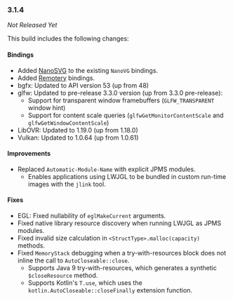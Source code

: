 ### 3.1.4

_Not Released Yet_

This build includes the following changes:

#### Bindings

- Added [NanoSVG](https://github.com/memononen/nanosvg) to the existing `NanoVG` bindings.
- Added [Remotery](https://github.com/Celtoys/Remotery) bindings.
- bgfx: Updated to API version 53 (up from 48)
- glfw: Updated to pre-release 3.3.0 version (up from 3.3.0 pre-release):
    * Support for transparent window framebuffers (`GLFW_TRANSPARENT` window hint)
    * Support for content scale queries (`glfwGetMonitorContentScale` and `glfwGetWindowContentScale`)
- LibOVR: Updated to 1.19.0 (up from 1.18.0)
- Vulkan: Updated to 1.0.64 (up from 1.0.61)

#### Improvements

- Replaced `Automatic-Module-Name` with explicit JPMS modules.
    * Enables applications using LWJGL to be bundled in custom run-time images with the `jlink` tool.

#### Fixes

- EGL: Fixed nullability of `eglMakeCurrent` arguments.
- Fixed native library resource discovery when running LWJGL as JPMS modules.
- Fixed invalid size calculation in `<StructType>.malloc(capacity)` methods.
- Fixed `MemoryStack` debugging when a try-with-resources block does not inline the call to `AutoCloseable::close`.
    * Supports Java 9 try-with-resources, which generates a synthetic `$closeResource` method.
    * Supports Kotlin's `T.use`, which uses the `kotlin.AutoCloseable::closeFinally` extension function.